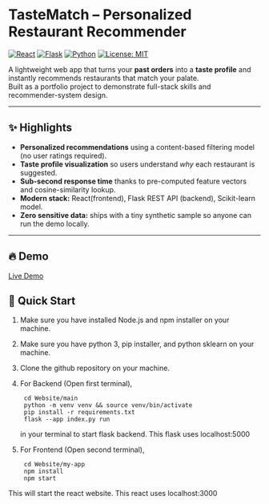
# TasteMatch – Personalized Restaurant Recommender
[![React](https://img.shields.io/badge/frontend-react-blue?logo=react)](#)
[![Flask](https://img.shields.io/badge/backend-flask-black?logo=flask)](#)
[![Python](https://img.shields.io/badge/ML-scikit--learn-yellow?logo=python)](#)
[![License: MIT](https://img.shields.io/badge/license-MIT-green)](#)

A lightweight web app that turns your **past orders** into a **taste profile** and instantly recommends restaurants that match your palate.  
Built as a portfolio project to demonstrate full-stack skills and recommender-system design.

---

## ✨ Highlights
- **Personalized recommendations** using a content-based filtering model (no user ratings required).  
- **Taste profile visualization** so users understand *why* each restaurant is suggested.  
- **Sub-second response time** thanks to pre-computed feature vectors and cosine-similarity lookup.  
- **Modern stack:** React(frontend), Flask REST API (backend), Scikit-learn model.  
- **Zero sensitive data:** ships with a tiny synthetic sample so anyone can run the demo locally.

---

## 🔥 Demo
<!-- Replace with your own links / GIFs -->
[Live Demo](assets/restaurant_recommendations_demo.gif)


## 🚀 Quick Start

1. Make sure you have installed Node.js and npm installer on your machine.

2. Make sure you have python 3, pip installer, and python sklearn on your machine.

3. Clone the github repository on your machine.

4. For Backend (Open first terminal), 

        cd Website/main
        python -m venv venv && source venv/bin/activate
        pip install -r requirements.txt
        flask --app index.py run
        
   in your terminal to start flask backend. This flask uses localhost:5000 
   
5. For Frontend (Open second terminal), 
  
        cd Website/my-app
        npm install
        npm start
        
  This will start the react website. This react uses localhost:3000 
  
